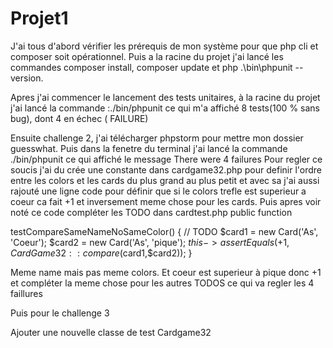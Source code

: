 # Projet1

J'ai tous d'abord vérifier les prérequis de mon système pour que php cli et composer soit opérationnel.
Puis a la racine du projet j'ai lancé les commandes composer install, composer update et php .\bin\phpunit --version.

Apres j'ai commencer le lancement des tests unitaires, à la racine du projet j'ai lancé  la commande :./bin/phpunit ce qui m'a affiché 8 tests(100 % sans bug), dont 4 en échec ( FAILURE) 

Ensuite challenge 2, j'ai télécharger phpstorm pour mettre mon dossier guesswhat. Puis dans la fenetre du terminal j'ai lancé la commande ./bin/phpunit ce qui affiché le message There were 4 failures 
Pour regler ce soucis j'ai du crée une constante dans cardgame32.php pour definir l'ordre entre les colors et les cards du plus grand au plus petit et avec sa j'ai aussi rajouté une ligne code pour définir que si le colors trefle est superieur a coeur ca fait +1 et inversement meme chose pour les cards.
Puis apres voir noté ce code compléter les TODO dans cardtest.php public function 

testCompareSameNameNoSameColor()
  {
    // TODO
      $card1 = new Card('As', 'Coeur');
      $card2 = new Card('As', 'pique');
      $this->assertEquals(+1, CardGame32::compare($card1,$card2));
  }
  
  Meme name mais pas meme colors. Et coeur est superieur à pique donc +1 et compléter la meme chose pour les autres TODOS ce qui va regler les 4 faillures
  
  Puis pour le challenge 3
  
  Ajouter une nouvelle classe de test Cardgame32
